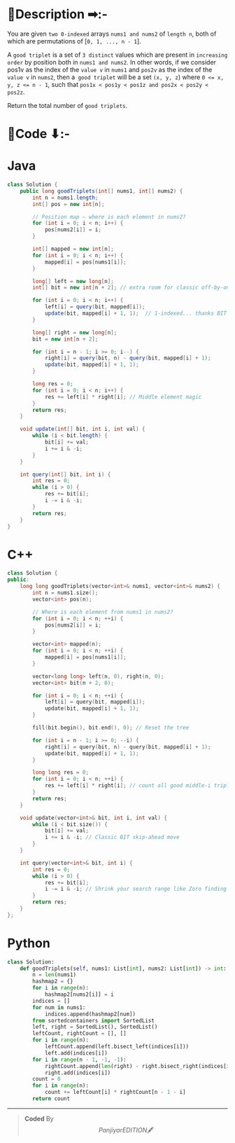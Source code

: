 # 📍Description ➡:-
<!-- Describe your first thoughts on how to solve this problem. -->
You are given `two 0-indexed` arrays `nums1 and nums2` of `length n`, both of which are permutations of [`0, 1, ..., n - 1`].

A `good triplet` is a set of `3 distinct` values which are present in `increasing order` by position both in `nums1 and nums2`. In other words, if we consider pos1v as the index of the `value v` in `nums1` and `pos2v` as the index of the `value v` in `nums2`, then a` good triplet` will be a set `(x, y, z`) where `0 <= x, y, z <= n - 1`, such that `pos1x < pos1y < pos1z and pos2x < pos2y < pos2z`.

Return the total number of `good triplets`.


# 📝Code ⬇:-


# Java
```java []
class Solution {
    public long goodTriplets(int[] nums1, int[] nums2) {
        int n = nums1.length;
        int[] pos = new int[n];

        // Position map – where is each element in nums2?
        for (int i = 0; i < n; i++) {
            pos[nums2[i]] = i;
        }

        int[] mapped = new int[n];
        for (int i = 0; i < n; i++) {
            mapped[i] = pos[nums1[i]];
        }

        long[] left = new long[n];
        int[] bit = new int[n + 2]; // extra room for classic off-by-one safety

        for (int i = 0; i < n; i++) {
            left[i] = query(bit, mapped[i]);
            update(bit, mapped[i] + 1, 1);  // 1-indexed... thanks BIT 🙃
        }

        long[] right = new long[n];
        bit = new int[n + 2];

        for (int i = n - 1; i >= 0; i--) {
            right[i] = query(bit, n) - query(bit, mapped[i] + 1);
            update(bit, mapped[i] + 1, 1);
        }

        long res = 0;
        for (int i = 0; i < n; i++) {
            res += left[i] * right[i]; // Middle element magic
        }
        return res;
    }

    void update(int[] bit, int i, int val) {
        while (i < bit.length) {
            bit[i] += val;
            i += i & -i;
        }
    }

    int query(int[] bit, int i) {
        int res = 0;
        while (i > 0) {
            res += bit[i];
            i -= i & -i;
        }
        return res;
    }
}

```

# C++
``` cpp []
class Solution {
public:
    long long goodTriplets(vector<int>& nums1, vector<int>& nums2) {
        int n = nums1.size();
        vector<int> pos(n);

        // Where is each element from nums1 in nums2?
        for (int i = 0; i < n; ++i) {
            pos[nums2[i]] = i;
        }

        vector<int> mapped(n);
        for (int i = 0; i < n; ++i) {
            mapped[i] = pos[nums1[i]];
        }

        vector<long long> left(n, 0), right(n, 0);
        vector<int> bit(n + 2, 0);

        for (int i = 0; i < n; ++i) {
            left[i] = query(bit, mapped[i]);
            update(bit, mapped[i] + 1, 1);
        }

        fill(bit.begin(), bit.end(), 0); // Reset the tree

        for (int i = n - 1; i >= 0; --i) {
            right[i] = query(bit, n) - query(bit, mapped[i] + 1);
            update(bit, mapped[i] + 1, 1);
        }

        long long res = 0;
        for (int i = 0; i < n; ++i) {
            res += left[i] * right[i]; // count all good middle-i triplets
        }
        return res;
    }

    void update(vector<int>& bit, int i, int val) {
        while (i < bit.size()) {
            bit[i] += val;
            i += i & -i; // Classic BIT skip-ahead move
        }
    }

    int query(vector<int>& bit, int i) {
        int res = 0;
        while (i > 0) {
            res += bit[i];
            i -= i & -i; // Shrink your search range like Zoro finding directions
        }
        return res;
    }
};
```

# Python
``` python []
class Solution:
    def goodTriplets(self, nums1: List[int], nums2: List[int]) -> int:
        n = len(nums1)
        hashmap2 = {}
        for i in range(n):
            hashmap2[nums2[i]] = i
        indices = []
        for num in nums1:
            indices.append(hashmap2[num])
        from sortedcontainers import SortedList
        left, right = SortedList(), SortedList()
        leftCount, rightCount = [], []
        for i in range(n):
            leftCount.append(left.bisect_left(indices[i]))
            left.add(indices[i])
        for i in range(n - 1, -1, -1):
            rightCount.append(len(right) - right.bisect_right(indices[i]))
            right.add(indices[i])
        count = 0
        for i in range(n):
            count += leftCount[i] * rightCount[n - 1 - i]
        return count 
```

---

>    **Coded** By $$Panjiyar EDITION 🖋  $$

               
